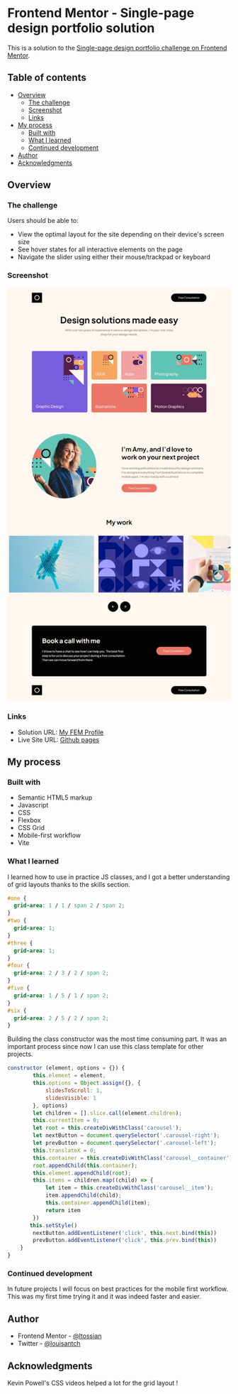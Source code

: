 # Frontend Mentor - Single-page design portfolio solution

This is a solution to the [Single-page design portfolio challenge on Frontend Mentor](https://www.frontendmentor.io/challenges/singlepage-design-portfolio-2MMhyhfKVo).

## Table of contents

- [Overview](#overview)
  - [The challenge](#the-challenge)
  - [Screenshot](#screenshot)
  - [Links](#links)
- [My process](#my-process)
  - [Built with](#built-with)
  - [What I learned](#what-i-learned)
  - [Continued development](#continued-development)
- [Author](#author)
- [Acknowledgments](#acknowledgments)

## Overview

### The challenge

Users should be able to:

- View the optimal layout for the site depending on their device's screen size
- See hover states for all interactive elements on the page
- Navigate the slider using either their mouse/trackpad or keyboard

### Screenshot

![](./assets/Capture%20web_14-9-2022_213656_127.0.0.1.jpeg)

### Links

- Solution URL: [My FEM Profile](https://www.frontendmentor.io/solutions/responsive-single-page-portfolio-css-grid-js-bouED2XArh)
- Live Site URL: [Github pages](https://ltossian.github.io/fem-portfolio-page/)

## My process

### Built with

- Semantic HTML5 markup
- Javascript
- CSS
- Flexbox
- CSS Grid
- Mobile-first workflow
- Vite

### What I learned

I learned how to use in practice JS classes, and I got a better understanding of grid layouts thanks to the skills section.

```css
#one {
  grid-area: 1 / 1 / span 2 / span 2;
}
#two {
  grid-area: 1;
}
#three {
  grid-area: 1;
}
#four {
  grid-area: 2 / 3 / 2 / span 2;
}
#five {
  grid-area: 1 / 5 / 1 / span 2;
}
#six {
  grid-area: 2 / 5 / 2 / span 2;
}
```
Building the class constructor was the most time consuming part. It was an important process since now I can use this class template for other projects. 

```js
constructor (element, options = {}) {
        this.element = element,
        this.options = Object.assign({}, {
            slidesToScroll: 1,
            slidesVisible: 1
        }, options)
        let children = [].slice.call(element.children);
        this.currentItem = 0;
        let root = this.createDivWithClass('carousel');
        let nextButton = document.querySelector('.carousel-right');
        let prevButton = document.querySelector('.carousel-left');
        this.translateX = 0;
        this.container = this.createDivWithClass('carousel__container');
        root.appendChild(this.container);
        this.element.appendChild(root);
        this.items = children.map((child) => {
            let item = this.createDivWithClass('carousel__item');
            item.appendChild(child);
            this.container.appendChild(item);
            return item
        })
       this.setStyle()
        nextButton.addEventListener('click', this.next.bind(this))
        prevButton.addEventListener('click', this.prev.bind(this))    
    }
}
```

### Continued development

In future projects I will focus on best practices for the mobile first workflow. This was my first time trying it and it was indeed faster and easier.


## Author

- Frontend Mentor - [@ltossian](https://www.frontendmentor.io/profile/ltossian)
- Twitter - [@louisantch](https://www.twitter.com/louisantch)


## Acknowledgments

Kevin Powell's CSS videos helped a lot for the grid layout !

